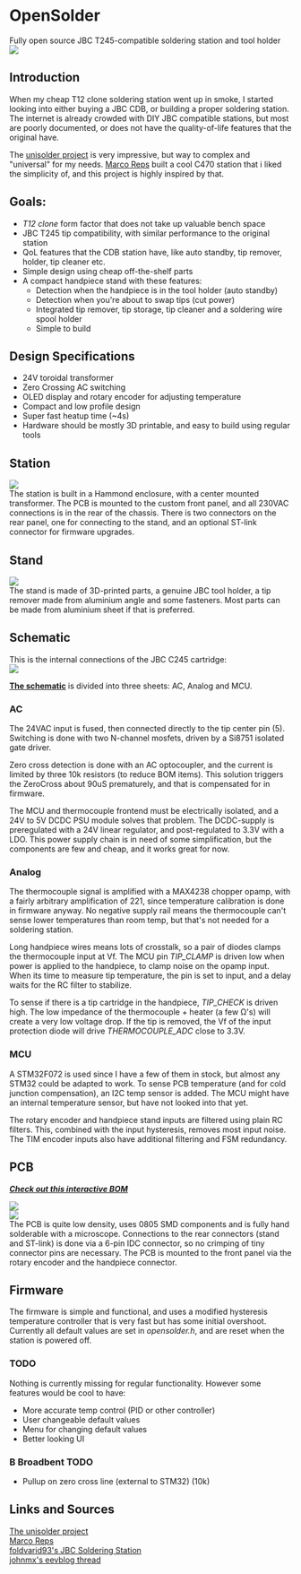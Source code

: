 # OpenSolder
Fully open source JBC T245-compatible soldering station and tool holder  
![](/mechanical/images/front.png)

## Introduction
When my cheap T12 clone soldering station went up in smoke, I started looking into either buying a JBC CDB, or building a proper soldering station. The internet is already crowded with DIY JBC compatible stations, but most are poorly documented, or does not have the quality-of-life features that the original have.

The [unisolder project](https://github.com/sparkybg/UniSolder-5.2) is very impressive, but way to complex and "universal" for my needs. [Marco Reps](https://youtu.be/GYIiOkr6x9o) built a cool C470 station that i liked the simplicity of, and this project is highly inspired by that.

## Goals:
- _T12 clone_ form factor that does not take up valuable bench space
- JBC T245 tip compatibility, with similar performance to the original station
- QoL features that the CDB station have, like auto standby, tip remover, holder, tip cleaner etc.
- Simple design using cheap off-the-shelf parts
- A compact handpiece stand with these features:
	- Detection when the handpiece is in the tool holder (auto standby)
	- Detection when you're about to swap tips (cut power)
	- Integrated tip remover, tip storage, tip cleaner and a soldering wire spool holder
	- Simple to build

## Design Specifications
- 24V toroidal transformer
- Zero Crossing AC switching
- OLED display and rotary encoder for adjusting temperature
- Compact and low profile design
- Super fast heatup time (~4s)
- Hardware should be mostly 3D printable, and easy to build using regular tools

## Station
![](/mechanical/images/station_1.png)  
The station is built in a Hammond enclosure, with a center mounted transformer. The PCB is mounted to the custom front panel, and all 230VAC connections is in the rear of the chassis.
There is two connectors on the rear panel, one for connecting to the stand, and an optional ST-link connector for firmware upgrades.

## Stand
![](/mechanical/images/stand_1.png)  
The stand is made of 3D-printed parts, a genuine JBC tool holder, a tip remover made from aluminium angle and some fasteners. Most parts can be made from aluminium sheet if that is preferred.

## Schematic
This is the internal connections of the JBC C245 cartridge:  
![](/hardware/images/jbc_c245_connection_diagram.png)  

[__The schematic__](https://github.com/howie-j/OpenSolder/raw/main/hardware/schematic.pdf) is divided into three sheets: AC, Analog and MCU.

### AC
The 24VAC input is fused, then connected directly to the tip center pin (5). Switching is done with two N-channel mosfets, driven by a Si8751 isolated gate driver.

Zero cross detection is done with an AC optocoupler, and the current is limited by three 10k resistors (to reduce BOM items). This solution triggers the ZeroCross about 90uS prematurely, and that is compensated for in firmware.

The MCU and thermocouple frontend must be electrically isolated, and a 24V to 5V DCDC PSU module solves that problem. The DCDC-supply is preregulated with a 24V linear regulator, and post-regulated to 3.3V with a LDO. This power supply chain is in need of some simplification, but the components are few and cheap, and it works great for now.

### Analog
The thermocouple signal is amplified with a MAX4238 chopper opamp, with a fairly arbitrary amplification of 221, since temperature calibration is done in firmware anyway. No negative supply rail means the thermocouple can't sense lower temperatures than room temp, but that's not needed for a soldering station.

Long handpiece wires means lots of crosstalk, so a pair of diodes clamps the thermocouple input at Vf. The MCU pin _TIP_CLAMP_ is driven low when power is applied to the handpiece, to clamp noise on the opamp input. When its time to measure tip temperature, the pin is set to input, and a delay waits for the RC filter to stabilize.

To sense if there is a tip cartridge in the handpiece, _TIP_CHECK_ is driven high. The low impedance of the thermocouple + heater (a few Ω's) will create a very low voltage drop. If the tip is removed, the Vf of the input protection diode will drive _THERMOCOUPLE_ADC_ close to 3.3V.


### MCU
A STM32F072 is used since I have a few of them in stock, but almost any STM32 could be adapted to work. To sense PCB temperature (and for cold junction compensation), an I2C temp sensor is added. The MCU might have an internal temperature sensor, but  have not looked into that yet.

The rotary encoder and handpiece stand inputs are filtered using plain RC filters. This, combined with the input hysteresis, removes most input noise. The TIM encoder inputs also have additional filtering and FSM redundancy.
 

## PCB
[___Check out this interactive BOM___](http://htmlpreview.github.io/?https://github.com/howie-j/OpenSolder/blob/main/hardware/bom/interactive_bom.html)

![](/hardware/images/pcb_front.png)  
![](/hardware/images/pcb_rear.png)  
The PCB is quite low density, uses 0805 SMD components and is fully hand solderable with a microscope. Connections to the rear connectors (stand and ST-link) is done via a 6-pin IDC connector, so no crimping of tiny connector pins are necessary. The PCB is mounted to the front panel via the rotary encoder and the handpiece connector.


## Firmware
The firmware is simple and functional, and uses a modified hysteresis temperature controller that is very fast but has some initial overshoot. Currently all default values are set in _opensolder.h_, and are reset when the station is powered off.


### TODO
Nothing is currently missing for regular functionality. However some features would be cool to have:

- More accurate temp control (PID or other controller)
- User changeable default values
- Menu for changing default values
- Better looking UI

### B Broadbent TODO
- Pullup on zero cross line (external to STM32) (10k)


## Links and Sources
[The unisolder project](https://github.com/sparkybg/UniSolder-5.2)  
[Marco Reps](https://youtu.be/GYIiOkr6x9o)  
[foldvarid93's JBC Soldering Station](https://github.com/foldvarid93/JBC_SolderingStation)  
[johnmx's eevblog thread](https://eevblog.com/forum/testgear/jbc-soldering-station-cd-2bc-complete-schematic-analysis/)  
